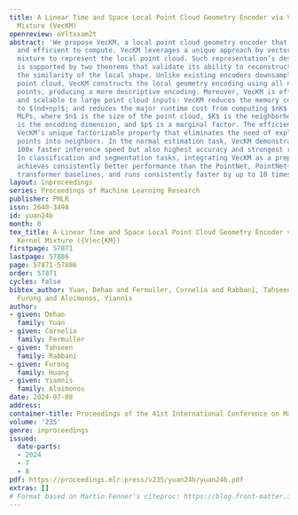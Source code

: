 ```yaml
---
title: A Linear Time and Space Local Point Cloud Geometry Encoder via Vectorized Kernel
  Mixture (VecKM)
openreview: oYltxxam2t
abstract: 'We propose VecKM, a local point cloud geometry encoder that is descriptive
  and efficient to compute. VecKM leverages a unique approach by vectorizing a kernel
  mixture to represent the local point cloud. Such representation’s descriptiveness
  is supported by two theorems that validate its ability to reconstruct and preserve
  the similarity of the local shape. Unlike existing encoders downsampling the local
  point cloud, VecKM constructs the local geometry encoding using all neighboring
  points, producing a more descriptive encoding. Moreover, VecKM is efficient to compute
  and scalable to large point cloud inputs: VecKM reduces the memory cost from $(n^2+nKd)$
  to $(nd+np)$; and reduces the major runtime cost from computing $nK$ MLPs to $n$
  MLPs, where $n$ is the size of the point cloud, $K$ is the neighborhood size, $d$
  is the encoding dimension, and $p$ is a marginal factor. The efficiency is due to
  VecKM’s unique factorizable property that eliminates the need of explicitly grouping
  points into neighbors. In the normal estimation task, VecKM demonstrates not only
  100x faster inference speed but also highest accuracy and strongest robustness.
  In classification and segmentation tasks, integrating VecKM as a preprocessing module
  achieves consistently better performance than the PointNet, PointNet++, and point
  transformer baselines, and runs consistently faster by up to 10 times.'
layout: inproceedings
series: Proceedings of Machine Learning Research
publisher: PMLR
issn: 2640-3498
id: yuan24b
month: 0
tex_title: A Linear Time and Space Local Point Cloud Geometry Encoder via Vectorized
  Kernel Mixture ({V}ec{KM})
firstpage: 57871
lastpage: 57886
page: 57871-57886
order: 57871
cycles: false
bibtex_author: Yuan, Dehao and Fermuller, Cornelia and Rabbani, Tahseen and Huang,
  Furong and Aloimonos, Yiannis
author:
- given: Dehao
  family: Yuan
- given: Cornelia
  family: Fermuller
- given: Tahseen
  family: Rabbani
- given: Furong
  family: Huang
- given: Yiannis
  family: Aloimonos
date: 2024-07-08
address:
container-title: Proceedings of the 41st International Conference on Machine Learning
volume: '235'
genre: inproceedings
issued:
  date-parts:
  - 2024
  - 7
  - 8
pdf: https://proceedings.mlr.press/v235/yuan24b/yuan24b.pdf
extras: []
# Format based on Martin Fenner's citeproc: https://blog.front-matter.io/posts/citeproc-yaml-for-bibliographies/
---
```

